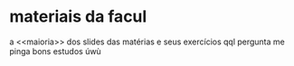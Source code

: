 # materiais da facul

a \<\<maioria\>\> dos slides das matérias e seus exercícios
qql pergunta me pinga
bons estudos úwù
